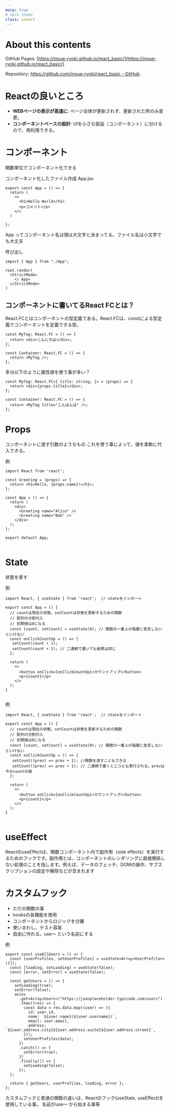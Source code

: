 ```yaml
---
marp: true
# dark theme
class: invert
---
```

<!-- headingDivider: 1 -->

# About this contents

GitHub Pages: [https://inoue-ryoki.github.io/react_basic/](https://inoue-ryoki.github.io/react_basic/)

Repository: [https://github.com/inoue-ryoki/react_basic - GitHub](https://github.com/inoue-ryoki/react_basic)

# Reactの良いところ
- **WEBページの表示が高速に**: ページ全体が更新されず、更新された所のみ変更。
- **コンポーネントベースの設計**: UIを小さな部品（コンポーネント）に分けるので、再利用できる。

# コンポーネント

関数単位でコンポーネント化できる

コンポーネント化したファイル作成
App.jsx
```
export const App = () => {
  return (
    <>
      <h1>Hello World</h1>
      <p>コメント</p>
    </>
  )

};
```

App ってコンポーネント名は頭は大文字と決まってる。ファイル名は小文字でも大丈夫

呼び出し

```
import { App } from "./App";

root.render(
  <StrictMode>
    </ App>
  </StrictMode>
)
```

## コンポーネントに書いてるReact FCとは？

React.FCとはコンポーネントの型定義である。React.FCは、constによる型定義でコンポーネントを定義できる型。

```
const MyTag: React.FC = () => {
  return <div>こんにちは</div>;
};

const Container: React.FC = () => {
  return <MyTag />;
};
```

多分以下のように属性値を使う事が多い？

```
const MyTag: React.FC<{ title: string; }> = (props) => {
  return <div>{props.title}</div>;
};

const Container: React.FC = () => {
  return <MyTag title="こんばんは" />;
};
```

# Props

コンポーネントに渡す引数のようなもの
これを使う事によって、値を柔軟に代入できる。

例

```
import React from 'react';

const Greeting = (props) => {
  return <h1>Hello, {props.name}!</h1>;
};

const App = () => {
  return (
    <div>
      <Greeting name="Alice" />
      <Greeting name="Bob" />
    </div>
  );
};

export default App;


```

# State

状態を表す

例
```
import React, { useState } from 'react';  // stateをインポート

export const App = () {
  // countは現在の状態、setCountは状態を更新するための関数
  // 配列の分割代入
  // 初期値は0になる
  const [count, setCount] = useState(0); // 関数の一番上の階層に宣言しないといけない
  const onClickCountUp = () => {
   setCount(count + 1);
   setCount(count + 1); // 二連続で書いても結果は同じ
  };

  return (
    <>
      <button onClick={onClickCountUp}>カウントアップ</button>
      <p>{count}</p>
    </>
  );
}


```

例
```
import React, { useState } from 'react';  // stateをインポート

export const App = () {
  // countは現在の状態、setCountは状態を更新するための関数
  // 配列の分割代入
  // 初期値は0になる
  const [count, setCount] = useState(0); // 関数の一番上の階層に宣言しないといけない
  const onClickCountUp = () => {
   setCount((prev) => prev + 1); //関数を渡すこともできる
   setCount((prev) => prev + 1); // 二連続で書くと二つとも実行される。prevは今のcountの値
  };

  return (
    <>
      <button onClick={onClickCountUp}>カウントアップ</button>
      <p>{count}</p>
    </>
  );
}


```



# useEffect

ReactのuseEffectは、関数コンポーネント内で副作用（side effects）を実行するためのフックです。副作用とは、コンポーネントのレンダリングに直接関係しない処理のことを指します。例えば、データのフェッチ、DOMの操作、サブスクリプションの設定や解除などが含まれます

# カスタムフック

- ただの関数の事
- hooksの各機能を使用
- コンポーネントからロジックを分離
- 使いまわし、テスト容易
- 自由に作れる。use～ という名前にする

例

```
export const useAllUsers = () => {
  const [userProfiles, setUserProfiles] = useState<Array<UserProfile>>([]);
  const [loading, setLoading] = useState(false);
  const [error, setError] = useState(false);

  const getUsers = () => {
    setLoading(true);
    setError(false);
    axios
      .get<Array<User>>("https://jsonplaceholder.typicode.com/users")
      .then((res) => {
        const data = res.data.map((user) => ({
          id: user.id,
          name: `${user.name}(${user.username})`,
          email: user.email,
          address: `${user.address.city}${user.address.suite}${user.address.street}`,
        }));
        setUserProfiles(data);
      })
      .catch(() => {
        setError(true);
      })
      .finally(() => {
        setLoading(false);
      });
  };

  return { getUsers, userProfiles, loading, error };
};
```

カスタムフックと普通の関数の違いは、Reactのフック(useState, useEffect)を使用している事。
名前がuse～ から始まる事等
